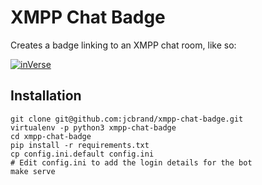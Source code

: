 # XMPP Chat Badge

Creates a badge linking to an XMPP chat room, like so:

[![inVerse](https://inverse.chat/badge.svg?room=discuss@conference.conversejs.org)](https://inverse.chat/#converse/room?jid=discuss@conference.conversejs.org)

## Installation

    git clone git@github.com:jcbrand/xmpp-chat-badge.git
    virtualenv -p python3 xmpp-chat-badge
    cd xmpp-chat-badge
    pip install -r requirements.txt
    cp config.ini.default config.ini
    # Edit config.ini to add the login details for the bot
    make serve
